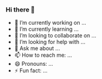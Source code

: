 ### Hi there 👋

- 🔭 I’m currently working on ...
- 🌱 I’m currently learning ...
- 👯 I’m looking to collaborate on ...
- 🤔 I’m looking for help with ...
- 💬 Ask me about ...
- 📫 How to reach me: ...
- 😄 Pronouns: ...
- ⚡ Fun fact: ...

<!--
**tian0o0/tian0o0** is a ✨ _special_ ✨ repository because its `README.md` (this file) appears on your GitHub profile.

Here are some ideas to get you started:

-->
